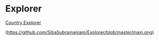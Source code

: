 # Explorer
[Country Explorer](http://countryexplorer.000webhostapp.com)


(https://github.com/SibaSubramaniam/Explorer/blob/master/main.png)
